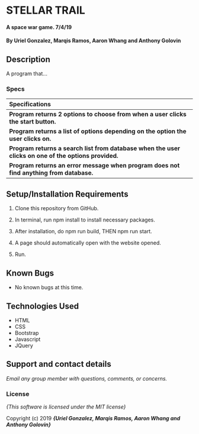 # STELLAR TRAIL

#### A space war game.  7/4/19

#### By **Uriel Gonzalez, Marqis Ramos, Aaron Whang and Anthony Golovin**

## Description

A program that...

### Specs
| Specifications |
| :-------------  |
| **Program returns 2 options to choose from when a user clicks the start button.** |
| **Program returns a list of options depending on the option the user clicks on.** |
| **Program returns a search list from database when the user clicks on one of the options provided.** |
| **Program returns an error message when program does not find anything from database.** |

## Setup/Installation Requirements

1. Clone this repository from GitHub.

2. In terminal, run npm install to install necessary packages.

3. After installation, do npm run build, THEN npm run start.

4. A page should automatically open with the website opened.

5. Run.

## Known Bugs

* No known bugs at this time.

## Technologies Used
* HTML
* CSS
* Bootstrap
* Javascript
* JQuery

## Support and contact details

_Email any group member with questions, comments, or concerns._

### License

*{This software is licensed under the MIT license}*

Copyright (c) 2019 **_{Uriel Gonzalez, Marqis Ramos, Aaron Whang and Anthony Golovin}_**
